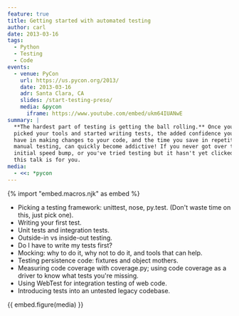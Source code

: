 ```yaml
---
feature: true
title: Getting started with automated testing
author: carl
date: 2013-03-16
tags:
  - Python
  - Testing
  - Code
events:
  - venue: PyCon
    url: https://us.pycon.org/2013/
    date: 2013-03-16
    adr: Santa Clara, CA
    slides: /start-testing-preso/
    media: &pycon
      iframe: https://www.youtube.com/embed/ukm64IUANwE
summary: |
  **The hardest part of testing is getting the ball rolling.** Once you've
  picked your tools and started writing tests, the added confidence you
  have in making changes to your code, and the time you save in repetitive
  manual testing, can quickly become addictive! If you never got over that
  initial speed bump, or you've tried testing but it hasn't yet clicked,
  this talk is for you.
media:
  - <<: *pycon
---
```


{% import "embed.macros.njk" as embed %}

- Picking a testing framework: unittest, nose, py.test. (Don't waste
  time on this, just pick one).
- Writing your first test.
- Unit tests and integration tests.
- Outside-in vs inside-out testing.
- Do I have to write my tests first?
- Mocking: why to do it, why not to do it, and tools that can help.
- Testing persistence code: fixtures and object mothers.
- Measuring code coverage with coverage.py; using code coverage as a
  driver to know what tests you're missing.
- Using WebTest for integration testing of web code.
- Introducing tests into an untested legacy codebase.

{{ embed.figure(media) }}
